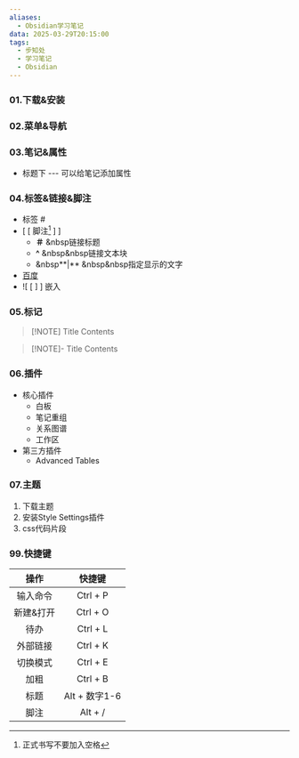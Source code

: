 ```yaml
---
aliases:
  - Obsidian学习笔记
data: 2025-03-29T20:15:00
tags:
  - 步知处
  - 学习笔记
  - Obsidian
---
```

### 01.下载&安装
### 02.菜单&导航
### 03.笔记&属性
- 标题下 --- 可以给笔记添加属性
### 04.标签&链接&脚注
- 标签 #
- [ [ 脚注[^1] ] ]
	- **＃** &nbsp链接标题
	- **^** &nbsp&nbsp链接文本块
	-  &nbsp**|**  &nbsp&nbsp指定显示的文字
- [百度](https://www.baidu.com) 
- ![ [ ] ] 嵌入  

### 05.标记
> [!NOTE] Title
> Contents

> [!NOTE]- Title
> Contents

### 06.插件
- 核心插件
	-  白板
	- 笔记重组
	-  关系图谱
	- 工作区
-  第三方插件
	-  Advanced Tables
### 07.主题
1. 下载主题
2. 安装Style Settings插件
3. css代码片段

### 99.快捷键

|  操作   |     快捷键     |
| :---: | :---------: |
| 输入命令  |  Ctrl + P   |
| 新建&打开 |  Ctrl + O   |
|  待办   |  Ctrl + L   |
| 外部链接  |  Ctrl + K   |
| 切换模式  |  Ctrl + E   |
|  加粗   |  Ctrl + B   |
|  标题   | Alt + 数字1-6 |
|  脚注   |   Alt + /   |

[^1]: 正式书写不要加入空格
